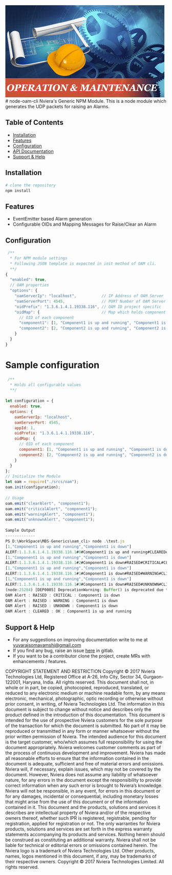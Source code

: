 <img src="oam.jpg">
# node-oam-cli
Nviera's Generic NPM Module.
This is a node module which generates the UDP packets for raising an Alarms.

## Table of Contents
- [Installation](#installation)
- [Features](#features)
- [Configuration](#configuration)
- [API Documentation](#oam-cli-api)
- [Support & Help](#support-help)


## Installation
```bash
# clone the repository
npm install
```

## Features
- EventEmitter based Alarm generation
- Configurable OIDs and Mapping Messages for Raise/Clear an Alarm

## Configuration

```javascript
 /**
  * For NPM module settings
  * Following JSON template is expected in init method of OAM cli.
  **/
{
  "enabled": true,
  // OAM properties
  "options": {
    "oamServerIp": "localhost",           // IP Address of OAM Server
    "oamServerPort": 4545,                // PORT Number of OAM Server
    "oidPrefix": "1.3.6.1.4.1.19338.116", // OAM ID project specific
    "oidMap": {                           // Map which holds component specific Alarm property
      // OID of each component
      "component1": [1, "Component1 is up and running", "Component1 is down"],  // OID, Success Message, Failure Message
      "component2": [2, "Component2 is up and running", "Component2 is down"]
    }
  }
}
```
# Sample configuration
```javascript
 /**
  * Holds all configurable values
  **/

let configuration = {
  enabled: true,
  options: {
    oamServerIp: "localhost",
    oamServerPort: 4545,
    appId: 1,
    oidPrefix: "1.3.6.1.4.1.19338.116",
    oidMap: {
      // OID of each component
      component1: [1, "Component1 is up and running", "Component1 is down"],
      component2: [2, "Component2 is up and running", "Component2 is down"]
    }
  }
};
// Initialize the Module
let oam = require("./srcs/oam");
oam.init(configuration);

// Usage
oam.emit("clearAlert", "component1");
oam.emit("criticalAlert", "component1");
oam.emit("warningAlert", "component1");
oam.emit("unknownAlert", "component1");

Sample Output
-------------
PS D:\WorkSpace\MBS-Generics\oam_cli> node .\test.js
[1,"Component1 is up and running","Component1 is down"]
ALERT:1.1.3.6.1.4.1.19338.116.1#0#Component1 is up and running#CLEARED#OK#CLIENTNAME
[1,"Component1 is up and running","Component1 is down"]
ALERT:1.1.3.6.1.4.1.19338.116.1#2#Component1 is down#RAISED#CRITICAL#CLIENTNAME
[1,"Component1 is up and running","Component1 is down"]
ALERT:1.1.3.6.1.4.1.19338.116.1#1#Component1 is down#RAISED#WARNING#CLIENTNAME
[1,"Component1 is up and running","Component1 is down"]
ALERT:1.1.3.6.1.4.1.19338.116.1#3#Component1 is down#RAISED#UNKNOWN#CLIENTNAME
(node:25284) [DEP0005] DeprecationWarning: Buffer() is deprecated due to security and usability issues. Please use the Buffer.alloc(), Buffer.allocUnsafe(), or Buffer.from() methods instead.
OAM Alert : RAISED : CRITICAL : Component1 is down
OAM Alert : RAISED : WARNING : Component1 is down
OAM Alert : RAISED : UNKNOWN : Component1 is down
OAM Alert : CLEARED : OK : Component1 is up and running

```

## Support & Help
- For any suggestions on improving documentation write to me at yuvarajsomavamshi@gmail.com
- If you find any bug, raise an issue [here](http://172.19.10.136/mbs/MBS-Generics/issues) in gitlab.
- If you want to be a contributor clone the project, create MRs with enhancements / features.

COPYRIGHT STATEMENT AND RESTRICTION
Copyright © 2017 Nviera Technologies Ltd, Registered Office at A-26, Info City, Sector 34, Gurgaon-122001, Haryana, India.
All rights reserved. This document shall not, in whole or in part, be copied, photocopied, reproduced, translated, or reduced to any electronic medium or machine readable form, by any means electronic, mechanical, photographic, optic recording or otherwise without prior consent, in writing, of Nviera Technologies Ltd.
The information in this document is subject to change without notice and describes only the product defined in the introduction of this documentation. This document is intended for the use of prospective Nviera customers for the sole purpose of the transaction for which the document is submitted. No part of it may be reproduced or transmitted in any form or manner whatsoever without the prior written permission of Nviera. The intended audience for this document is the target customer, who/which assumes full responsibility for using the document appropriately. Nviera welcomes customer comments as part of the process of continuous development and improvement.
Nviera has made all reasonable efforts to ensure that the information contained in the document is adequate, sufficient and free of material errors and omissions. Nviera will, if necessary, explain issues, which may not be covered by the document. However, Nviera does not assume any liability of whatsoever nature, for any errors in the document except the responsibility to provide correct information when any such error is brought to Nviera’s knowledge. Nviera will not be responsible, in any event, for errors in this document or for any damages, incidental or consequential, including monetary losses that might arise from the use of this document or of the information contained in it.
This document and the products, solutions and services it describes are intellectual property of Nviera and/or of the respective owners thereof, whether such IPR is registered, registrable, pending for registration, applied for registration or not.
The only warranties for Nviera products, solutions and services are set forth in the express warranty statements accompanying its products and services. Nothing herein should be construed as constituting an additional warranty. Nviera shall not be liable for technical or editorial errors or omissions contained herein.
The Nviera logo is a trademark of Nviera Technologies Ltd. Other products, names, logos mentioned in this document, if any, may be trademarks of their respective owners. 
Copyright © 2017 Nviera Technologies Limited. All rights reserved.
